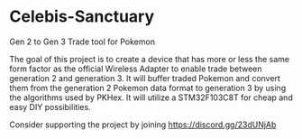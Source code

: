 # Celebis-Sanctuary
Gen 2 to Gen 3 Trade tool for Pokemon


The goal of this project is to create a device that has more or less the same form factor as the official Wireless Adapter to enable trade between generation 2 and generation 3.
It will buffer traded Pokemon and convert them from the generation 2 Pokemon data format to generation 3 by using the algorithms used by PKHex.
It will utilize a STM32F103C8T for cheap and easy DIY possibilities.

Consider supporting the project by joining https://discord.gg/23dUNjAb
